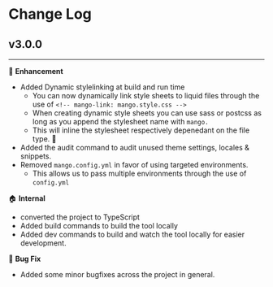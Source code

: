 # Change Log
## **v3.0.0**
---
🚀 **Enhancement**
- Added Dynamic stylelinking at build and run time
  - You can now dynamically link style sheets to liquid files through the use of `<!-- mango-link: mango.style.css -->`
  - When creating dynamic style sheets you can use sass or postcss as long as you append the stylesheet name with `mango.`
  - This will inline the stylesheet respectively depenedant on the file type. 🙌
- Added the audit command to audit unused theme settings, locales & snippets.
- Removed `mango.config.yml` in favor of using targeted environments.
  - This allows us to pass multiple environments through the use of `config.yml`

🏠 **Internal**
- converted the project to TypeScript
- Added build commands to build the tool locally
- Added dev commands to build and watch the tool locally for easier development.
  
🐛 **Bug Fix**
- Added some minor bugfixes across the project in general.